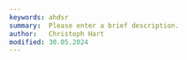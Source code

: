 ```yaml
---
keywords: ahdsr
summary:  Please enter a brief description.
author:   Christoph Hart
modified: 30.05.2024
---
```

  
